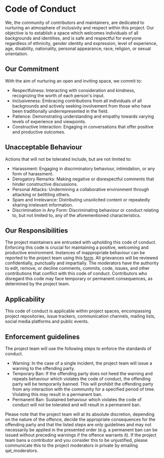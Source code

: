 # Code of Conduct

We, the community of contributors and maintainers, are dedicated to nurturing an atmosphere of inclusivity and respect within this project.
Our objective is to establish a space which welcomes individuals of all backgrounds and identities, and is safe and respectful for everyone regardless of ethnicity,
gender identity and expression, level of experience, age, disability, nationality, personal appearance, race, religion, or sexual orientation.

## Our Commitment

With the aim of nurturing an open and inviting space, we commit to:

- Respectfulness: Interacting with consideration and kindness, recognizing the worth of each person's input.
- Inclusiveness: Embracing contributions from all individuals of all backgrounds and actively seeking involvement from
  those who have been traditionally underrepresented in the field.
- Patience: Demonstrating understanding and empathy towards varying levels of experience and viewpoints.
- Constructive Interaction: Engaging in conversations that offer positive and productive outcomes.

## Unacceptable Behaviour

Actions that will not be tolerated include, but are not limited to:

- Harassment: Engaging in discriminatory behaviour, intimidation, or any form of harassment.
- Derogatory Remarks: Making negative or disrespectful comments that hinder constructive discussions.
- Personal Attacks: Undermining a collaborative environment through attacking or belittling others.
- Spam and Irrelevance: Distributing unsolicited content or repeatedly sharing irrelevant information.
- Discrimination in Any Form: Discriminating behaviour or conduct relating to, but not limited to, any of the
  aforementioned characteristics.

## Our Responsibilities

The project maintainers are entrusted with upholding this code of conduct.
Enforcing this code is crucial for maintaining a positive, welcoming and productive environment.
Instances of inappropriate behaviour can be reported to the project team using this
[form](https://docs.google.com/forms/d/e/1FAIpQLSeyEX_txP3JDF3RQrI3R7ilPHV9JcZIyHPwLLlF6Pz7iGnocw/viewform?usp=sf_link).
All grievances will be reviewed confidentially, punctually and impartially.
The moderators have the authority to edit, remove, or decline comments, commits, code, issues, and other contributions
that conflict with this code of conduct.
Contributors who disregard this code may face temporary or permanent consequences, as determined by the project team.

## Applicability

This code of conduct is applicable within project spaces, encompassing project repositories, issue trackers,
communication channels, mailing lists, social media platforms and public events.

## Enforcement guidelines

The project team will use the following steps to enforce the standards of conduct.

- Warning: In the case of a single incident, the project team will issue a warning to the offending party.
- Temporary Ban: If the offending party does not heed the warning and repeats behaviour which violates the code of
  conduct, the offending party will be temporarily banned.
  This will prohibit the offending party from any interaction with the community for a specified period of time.
  Violating this may result in a permanent ban.
- Permanent Ban: Sustained behaviour which violates the code of conduct will not be tolerated and will result in a
  permanent ban.

Please note that the project team will at its absolute discretion, depending on the nature of the offence, decide the
appropriate consequences for the offending party and that the listed steps are only guidelines and may not necessarily
be applied in the presented order (e.g. a permanent ban can be issued without preceding warnings if the offence warrants
it).
If the project team bans a contributor and you consider this to be unjustified, please communicate this to the project
moderators in private by emailing qat_moderators.
